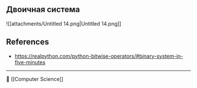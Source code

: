 ## Двоичная система
![[attachments/Untitled 14.png|Untitled 14.png]]

## References
- https://realpython.com/python-bitwise-operators/#binary-system-in-five-minutes

----
📂 [[Computer Science]]